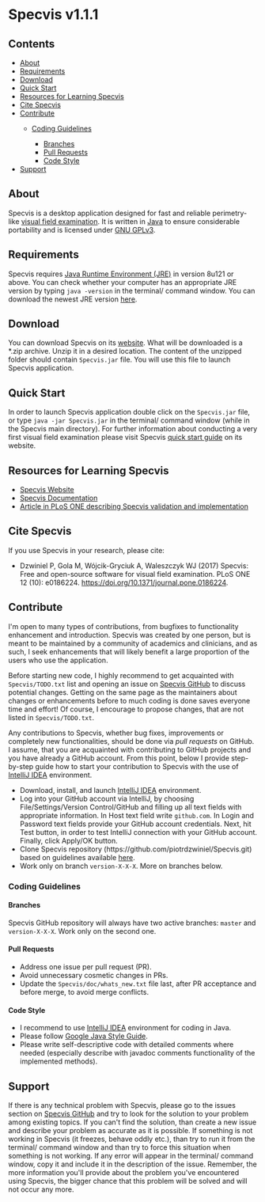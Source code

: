 <h1>Specvis v1.1.1</h1>

<h2>Contents</h2>
<ul>
    <li><a href="#About">About</a></li>
    <li><a href="#Requirements">Requirements</a></li>
    <li><a href="#Download">Download</a></li>
    <li><a href="#QuickStart">Quick Start</a></li>
    <li><a href="#Resources">Resources for Learning Specvis</a></li>
    <li><a href="#CiteSpecvis">Cite Specvis</a></li>
    <li><a href="#Contribute">Contribute</a></li>
        <ul>
            <li><a href="#CodingGuidelines">Coding Guidelines</a></li>
            <ul>
                <li><a href="#Branches">Branches</a></li>
                <li><a href="#PullRequests">Pull Requests</a></li>
                <li><a href="#CodeStyle">Code Style</a></li>
            </ul>
        </ul>
    <li><a href="#Support">Support</a></li>
</ul>

<h2 id="About">About</h2>
<p>
Specvis is a desktop application designed for fast and reliable perimetry-like <a href="https://en.wikipedia.org/wiki/Visual_field_test">visual field examination</a>. It is written in <a href="https://en.wikipedia.org/wiki/Java_(programming_language)">Java</a> to ensure considerable portability and is licensed under <a href="https://en.wikipedia.org/wiki/GNU_General_Public_License#Version_3">GNU GPLv3</a>.
</p>

<h2 id="Requirements">Requirements</h2>
<p>
Specvis requires <a href="https://en.wikipedia.org/wiki/Java_virtual_machine#Execution_environment"> Java Runtime Environment (JRE)</a> in version 8u121 or above. You can check whether your computer has an appropriate JRE version by typing <code>java -version</code> in the terminal/ command window. You can download the newest JRE version <a href="http://www.oracle.com/technetwork/java/javase/downloads/index.html">here</a>.
</p>

<h2 id="Download">Download</h2>
<p>
You can download Specvis on its <a href="http://specvis.pl/index.html">website</a>. What will be downloaded is a *.zip archive. Unzip it in a desired location. The content of the unzipped folder should contain <code>Specvis.jar</code> file. You will use this file to launch Specvis application.
</p>

<h2 id="QuickStart">Quick Start</h2>
<p>
In order to launch Specvis application double click on the <code>Specvis.jar</code> file, or type <code>java -jar Specvis.jar</code> in the terminal/ command window (while in the Specvis main directory). For further information about conducting a very first visual field examination please visit Specvis <a href="http://specvis.pl/quick-start.html#step-4">quick start guide</a> on its website.
</p>

<h2 id="Resources">Resources for Learning Specvis</h2>
<ul>
    <li><a href="http://specvis.pl/index.html">Specvis Website</a></li>
    <li><a href="http://specvis.pl/documentation.pdf">Specvis Documentation</a></li>
    <li><a href="http://journals.plos.org/plosone/article?id=10.1371/journal.pone.0186224">Article in PLoS ONE describing Specvis validation and implementation</a></li>
</ul>

<h2 id="CiteSpecvis">Cite Specvis</h2>
<p>
    If you use Specvis in your research, please cite:
    <ul>
        <li>Dzwiniel P, Gola M, Wójcik-Gryciuk A, Waleszczyk WJ (2017) Specvis: Free and open-source
        software for visual field examination. PLoS ONE 12 (10): e0186224.
        <a href="http://journals.plos.org/plosone/article?id=10.1371/journal.pone.0186224">
        https://doi.org/10.1371/journal.pone.0186224</a>.</li>
    </ul>
</p>

<h2 id="Contribute">Contribute</h2>
<p>
I'm open to many types of contributions, from bugfixes to functionality enhancement and introduction. Specvis was created by one person, but is meant to be maintained by a community of academics and clinicians, and as such, I seek enhancements that will likely benefit a large proportion of the users who use the application.
</p>

<p>
Before starting new code, I highly recommend to get acquainted with <code>Specvis/TODO.txt</code> list and opening an issue on <a href="https://github.com/piotrdzwiniel/Specvis/issues"> Specvis GitHub</a> to discuss potential changes. Getting on the same page as the maintainers about changes or enhancements before to much coding is done saves everyone time and effort! Of course, I encourage to propose changes, that are not listed in <code>Specvis/TODO.txt</code>.
</p>

<p>
Any contributions to Specvis, whether bug fixes, improvements or completely new functionalities, should be done via <i>pull requests</i> on GitHub. I assume, that you are acquainted with contributing to GitHub projects and you have already a GitHub account. From this point, below I provide step-by-step guide how to start your contribution to Specvis with the use of <a href="https://www.jetbrains.com/idea/download/#section=windows">IntelliJ IDEA</a> environment.
</p>

<ul>
    <li>Download, install, and launch <a href="https://www.jetbrains.com/idea/download/#section=windows">IntelliJ IDEA</a> environment.</li>
    <li>Log into your GitHub account via IntelliJ, by choosing File/Settings/Version Control/GitHub and filling up all text fields with appropriate information. In Host text field write <code>github.com</code>. In Login and Password text fields provide your GitHub account credentials. Next, hit Test button, in order to test IntelliJ connection with your GitHub account. Finally, click Apply/OK button.</li>
    <li>Clone Specvis repository (https://github.com/piotrdzwiniel/Specvis.git) based on guidelines available <a href="https://www.jetbrains.com/help/idea/using-git-integration.html">here</a>.</li>
    <li>Work only on branch <code>version-X-X-X</code>. More on branches below.</li>
</ul>

<h3 id="CodingGuidelines">Coding Guidelines</h3>
<h4 id="Branches">Branches</h4>
<p>
    Specvis GitHub repository will always have two active branches: <code>master</code> and
    <code>version-X-X-X</code>. Work only on the second one.
</p>

<h4 id="PullRequests">Pull Requests</h4>
<ul>
    <li>Address one issue per pull request (PR).</li>
    <li>Avoid unnecessary cosmetic changes in PRs.</li>
    <li>Update the <code>Specvis/doc/whats_new.txt</code> file last, after PR acceptance and before merge,
    to avoid merge conflicts.</li>
</ul>

<h4 id="CodeStyle">Code Style</h4>
<ul>
    <li>I recommend to use <a href="https://www.jetbrains.com/idea/download/#section=windows">IntelliJ IDEA</a> environment for coding in Java.</li>
    <li>Please follow <a href="https://google.github.io/styleguide/javaguide.html">Google Java Style Guide</a>.</li>
    <li>Please write self-descriptive code with detailed comments where needed (especially describe with javadoc comments functionality of the implemented methods).</li>
</ul>

<h2 id="Support">Support</h2>
<p>
If there is any technical problem with Specvis, please go to the issues section on <a href="https://github.com/piotrdzwiniel/Specvis/issues">Specvis GitHub</a> and try to look for the solution to your problem among existing topics. If you can't find the solution, than create a new issue and describe your problem as accurate as it is possible. If something is not working in Specvis (it freezes, behave oddly etc.), than try to run it from the terminal/ command window and than try to force this situation when something is not working. If any error will appear in the terminal/ command window, copy it and include it in the description of the issue. Remember, the more information you'll provide about the problem you've encountered using Specvis, the bigger chance that this problem will be solved and will not occur any more.
</p>
